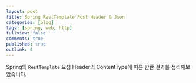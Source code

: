 ```yaml
---
layout: post
title: Spring RestTemplate Post Header & Json
categories: [blog]
tags: [spring, web, http]
fullview: false
comments: true
published: true
outlink: 4
---
```


Spring의 `RestTemplate` 요청 Header의 ContentType에 따른 반환 결과를 정리해보았습니다.
